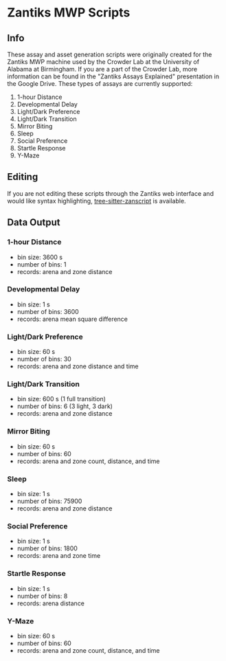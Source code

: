 # Zantiks MWP Scripts

## Info

These assay and asset generation scripts were originally created for the Zantiks MWP machine used by the Crowder Lab at the University of Alabama at Birmingham. If you are a part of the Crowder Lab, more information can be found in the "Zantiks Assays Explained" presentation in the Google Drive. These types of assays are currently supported:

1. 1-hour Distance
2. Developmental Delay
3. Light/Dark Preference
4. Light/Dark Transition
5. Mirror Biting
6. Sleep
7. Social Preference
8. Startle Response
9. Y-Maze

## Editing

If you are not editing these scripts through the Zantiks web interface and would like syntax highlighting, [tree-sitter-zanscript](https://github.com/elladunbar/tree-sitter-zanscript) is available.

## Data Output

### 1-hour Distance

- bin size: 3600 s
- number of bins: 1
- records: arena and zone distance

### Developmental Delay

- bin size: 1 s
- number of bins: 3600
- records: arena mean square difference

### Light/Dark Preference

- bin size: 60 s
- number of bins: 30
- records: arena and zone distance and time

### Light/Dark Transition

- bin size: 600 s (1 full transition)
- number of bins: 6 (3 light, 3 dark)
- records: arena and zone distance

### Mirror Biting

- bin size: 60 s
- number of bins: 60
- records: arena and zone count, distance, and time

### Sleep

- bin size: 1 s
- number of bins: 75900
- records: arena and zone distance

### Social Preference

- bin size: 1 s
- number of bins: 1800
- records: arena and zone time

### Startle Response

- bin size: 1 s
- number of bins: 8
- records: arena distance

### Y-Maze

- bin size: 60 s
- number of bins: 60
- records: arena and zone count, distance, and time

